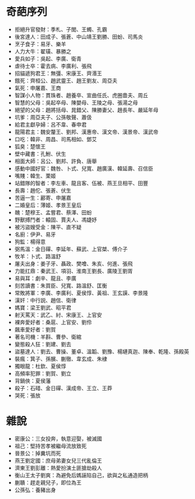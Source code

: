 # 奇葩序列

- 拒絕升官發財：季札、子閭、王蠋、孔霸
- 後宮達人：田成子、張蒼、中山靖王劉勝、田蚡、司馬炎
- 烹子食子：易牙、樂羊
- 人力大牛：翟璜、暴勝之
- 愛兵如子：吳起、李廣、衛青
- 虐待士卒：霍去病、李廣利、張飛
- 招貓遞狗君王：無彊、宋康王、齊湣王
- 餓死：齊桓公、趙武靈王、趙王劉友、周亞夫
- 氣死：申屠嘉、王商
- 智謀小人物：貫珠者、趙養卒、宣曲任氏、虎圈嗇夫、周丘
- 智慧的父母：吳起卒母、陳嬰母、王陵之母、張湯之母
- 絕望的父母：趙將括母、晁錯父、陳勝妻父、趙長年、嚴延年母
- 坑爹：周亞夫子、公孫敬聲、蕭伋
- 給君主獻孕婦：呂不韋、春申君
- 龍陽君主：魏安釐王、劉邦、漢惠帝、漢文帝、漢景帝、漢武帝
- 口吃：韓非、周昌、司馬相如、鄧艾
- 狐臭：楚懷王
- 壁中藏書：孔鮒、伏生
- 相面大師：呂公、劉邦、許負、唐舉
- 感動中國好官：魏咎、卜式、兒寬、趙廣漢、韓延壽、召信臣
- 嘴賤：韓生、栗姬
- 站錯隊的智者：李左車、龍且客、伍被、燕王旦相平、田豐
- 長壽：趙佗、張蒼、伏生
- 苦逼一生：酈寄、申屠嘉
- 二婚皇后：薄姬、孝景王皇后
- 醜：楚穆王、孟嘗君、蔡澤、田蚡
- 野獸搏鬥者：轅固、賈夫人、馮婕妤
- 被污盜嫂受金：陳平、直不疑
- 名廚：伊尹、易牙
- 狗監：楊得意
- 弼馬溫：金日磾、李延年、蘇武、上官桀、傅介子
- 牧羊：卜式、路溫舒
- 屠夫出身：姜子牙、聶政、樊噲、朱亥、何進、張飛
- 力能扛鼎：秦武王、項羽、淮南王劉長、廣陵王劉胥
- 易與耳：劇辛、龍且、李廣
- 刻苦讀書：朱買臣、兒寬、路溫舒、匡衡
- 常敗將軍：李廣、李廣利、夏侯惇、黃祖、王玄謨、李景隆
- 漢奸：中行説、趙信、衛律
- 媽寶：梁王劉武、昭平君
- 射天罵天：武乙、紂、宋康王、上官安
- 裸奔愛好者：桑扈、上官安、劉伶
- 飆車愛好者：劉賀
- 著名司機：羊斟、曹參、衛綰
- 變態殺人狂：劉建、劉去
- 盜墓達人：劉去、曹操、董卓、溫韜、劉豫、楊璉真迦、陳奉、乾隆、孫殿英
- 裝瘋：箕子、孫臏、蒯徹、韋玄成、朱棣
- 獨眼龍：杜欽、夏侯惇
- 高頻率犯罪：劉賀、劉立
- 背鍋俠：夏侯藩
- 殺子：石碏、金日磾、漢成帝、王立、王莽
- 哭死：張放

# 雜說

- 密康公：三女投奔，執意迎娶，被滅國
- 祖己：堅持苦孝被繼母流放致死
- 晉景公：掉糞坑而死
- 燕王劉定國：庶母弟妻女兒三代亂倫王
- 濟東王劉彭離：熱愛扮演土匪搶劫殺人
- 衡山王太子劉爽：為避免后媽誣陷自己，欲與之私通造把柄
- 蒯聵：趕走親兒子，即位為王
- 公孫弘：養豬出身

